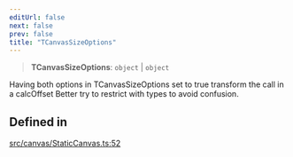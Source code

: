 ```yaml
---
editUrl: false
next: false
prev: false
title: "TCanvasSizeOptions"
---
```


> **TCanvasSizeOptions**: `object` \| `object`

Having both options in TCanvasSizeOptions set to true transform the call in a calcOffset
Better try to restrict with types to avoid confusion.

## Defined in

[src/canvas/StaticCanvas.ts:52](https://github.com/fabricjs/fabric.js/blob/v6.0.0-rc4/src/canvas/StaticCanvas.ts#L52)

